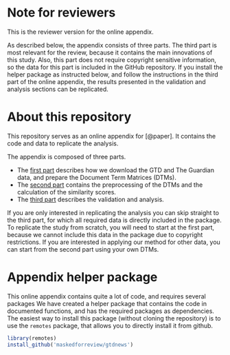 
<!-- README.md is generated from README.Rmd. Please edit that file -->

# Note for reviewers

This is the reviewer version for the online appendix.

As described below, the appendix consists of three parts. The third part
is most relevant for the review, because it contains the main
innovations of this study. Also, this part does not require copyright
sensitive information, so the data for this part is included in the
GitHub repository. If you install the helper package as instructed
below, and follow the instructions in the third part of the online
appendix, the results presented in the validation and analysis sections
can be replicated.

# About this repository

This repository serves as an online appendix for \[@paper\]. It contains
the code and data to replicate the analysis.

The appendix is composed of three parts.

  - The [first part](online_appendix/1_data_sources.md) describes how we
    download the GTD and The Guardian data, and prepare the Document
    Term Matrices (DTMs).
  - The [second part](online_appendix/2_preprocessing_and_comparison.md)
    contains the preprocessing of the DTMs and the calculation of the
    similarity scores.
  - The [third part](online_appendix/3_validation_and_analysis.md)
    describes the validation and analysis.

If you are only interested in replicating the analysis you can skip
straight to the third part, for which all required data is directly
included in the package. To replicate the study from scratch, you will
need to start at the first part, because we cannot include this data in
the package due to copyright restrictions. If you are interested in
applying our method for other data, you can start from the second part
using your own DTMs.

# Appendix helper package

This online appendix contains quite a lot of code, and requires several
packages We have created a helper package that contains the code in
documented functions, and has the required packages as dependencies. The
easiest way to install this package (without cloning the repository) is
to use the `remotes` package, that allows you to directly install it
from github.

``` r
library(remotes)
install_github('maskedforreview/gtdnews')
```
